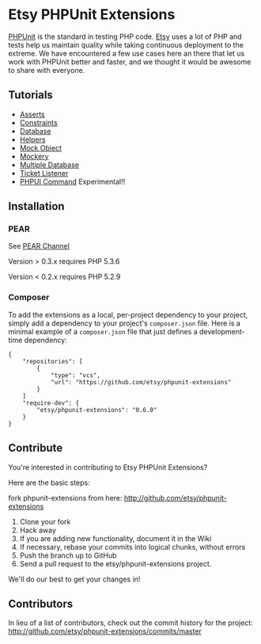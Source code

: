 Etsy PHPUnit Extensions
=======================

[PHPUnit][phpunit] is the standard in testing PHP code. [Etsy][etsy] uses a lot of PHP and tests help us maintain quality while taking continuous deployment to the extreme.  We have encountered a few use cases here an there that let us work with PHPUnit better and faster, and we thought it would be awesome to share with everyone.

Tutorials
--------------------
* [Asserts](https://github.com/etsy/phpunit-extensions/wiki/Asserts)
* [Constraints](https://github.com/etsy/phpunit-extensions/wiki/Constraints)
* [Database](https://github.com/etsy/phpunit-extensions/wiki/Database)
* [Helpers](https://github.com/etsy/phpunit-extensions/wiki/Helpers)
* [Mock Object](https://github.com/etsy/phpunit-extensions/wiki/Mock-Object)
* [Mockery](https://github.com/etsy/phpunit-extensions/wiki/Mockery)
* [Multiple Database](https://github.com/etsy/phpunit-extensions/wiki/Multiple-Database)
* [Ticket Listener](https://github.com/etsy/phpunit-extensions/wiki/Ticket-Listener)
* [PHPUI Command](https://github.com/etsy/phpunit-extensions/wiki/PHPUI-Command) Experimental!!

Installation
-------------------

### PEAR

See [PEAR Channel](http://etsy.github.com/phpunit-extensions)


Version > 0.3.x requires PHP 5.3.6

Version < 0.2.x requires PHP 5.2.9

### Composer

To add the extensions as a local, per-project dependency to your project, simply add a dependency to your project's `composer.json` file. Here is a minimal example of a `composer.json` file that just defines a development-time dependency:

    {
        "repositories": [
            {
                "type": "vcs",
                "url": "https://github.com/etsy/phpunit-extensions"
            }
        ]
        "require-dev": {
            "etsy/phpunit-extensions": "0.6.0"
        }
    }

Contribute
--------------------

You're interested in contributing to Etsy PHPUnit Extensions? 

Here are the basic steps:

fork phpunit-extensions from here: http://github.com/etsy/phpunit-extensions

1. Clone your fork
2. Hack away
3. If you are adding new functionality, document it in the Wiki
4. If necessary, rebase your commits into logical chunks, without errors
5. Push the branch up to GitHub
6. Send a pull request to the etsy/phpunit-extensions project.

We'll do our best to get your changes in!

[phpunit]: https://github.com/sebastianbergmann/phpunit
[etsy]: http://www.etsy.com
[blog post]: TBD


Contributors
-----------------

In lieu of a list of contributors, check out the commit history for the project: 
http://github.com/etsy/phpunit-extensions/commits/master
